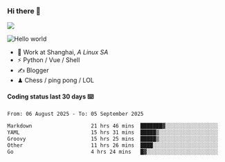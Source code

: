 ### Hi there 👋
![](https://komarev.com/ghpvc/?username=Xuhandsome)


<img src="https://github-readme-stats.vercel.app/api?username=XuHandsome&show_icons=true&theme=merko" alt="Hello world">

<br/>

- 🍻  Work at Shanghai, _A Linux SA_
- ⚡  Python / Vue / Shell
- ✍️  Blogger
- ♟  Chess / ping pong / LOL

#### Coding status last 30 days ⌨️

<!--START_SECTION:waka-->

```txt
From: 06 August 2025 - To: 05 September 2025

Markdown                   21 hrs 46 mins  ███████▓░░░░░░░░░░░░░░░░░   30.27 %
YAML                       15 hrs 31 mins  █████▒░░░░░░░░░░░░░░░░░░░   21.58 %
Groovy                     15 hrs 25 mins  █████▒░░░░░░░░░░░░░░░░░░░   21.43 %
Other                      11 hrs 26 mins  ████░░░░░░░░░░░░░░░░░░░░░   15.89 %
Go                         4 hrs 24 mins   █▓░░░░░░░░░░░░░░░░░░░░░░░   06.12 %
```

<!--END_SECTION:waka-->
